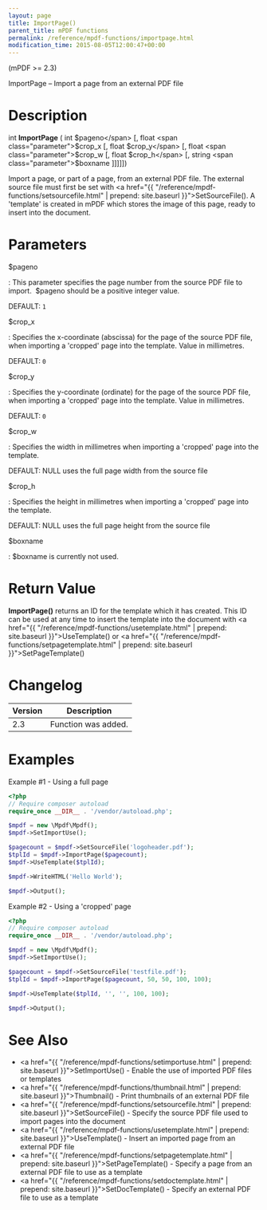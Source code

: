```yaml
---
layout: page
title: ImportPage()
parent_title: mPDF functions
permalink: /reference/mpdf-functions/importpage.html
modification_time: 2015-08-05T12:00:47+00:00
---
```


(mPDF >= 2.3)

ImportPage – Import a page from an external PDF file

# Description

int **ImportPage** ( 
int <span class="parameter">$pageno</span> 
[, float <span class="parameter">$crop_x</span> 
[, float <span class="parameter">$crop_y</span> 
[, float <span class="parameter">$crop_w</span> 
[, float <span class="parameter">$crop_h</span> 
[, string <span class="parameter">$boxname</span> ]]]]])

Import a page, or part of a page, from an external PDF file. The external source file must first be set 
with <a href="{{ "/reference/mpdf-functions/setsourcefile.html" | prepend: site.baseurl }}">SetSourceFile()</a>. A 'template' 
is created in mPDF which stores the image of this page, ready to insert into the document.

# Parameters

<span class="parameter">$pageno</span>

: This parameter specifies the page number from the source PDF file to import.  <span class="parameter">$pageno</span> should 
  be a positive integer value.

  <span class="smallblock">DEFAULT</span>: `1`

<span class="parameter">$crop_x</span>

: Specifies the x-coordinate (abscissa) for the page of the source PDF file, when importing a 'cropped' page into the template. 
  Value in millimetres.

  <span class="smallblock">DEFAULT</span>: `0`

<span class="parameter">$crop_y</span>

: Specifies the y-coordinate (ordinate) for the page of the source PDF file, when importing a 'cropped' page into the template. 
  Value in millimetres.

  <span class="smallblock">DEFAULT</span>: `0`

<span class="parameter">$crop_w</span>

: Specifies the width in millimetres when importing a 'cropped' page into the template.

  <span class="smallblock">DEFAULT</span>: <span class="smallblock">NULL</span> uses the full page width from the source file

<span class="parameter">$crop_h</span>

: Specifies the height in millimetres when importing a 'cropped' page into the template.

  <span class="smallblock">DEFAULT</span>: <span class="smallblock">NULL</span> uses the full page height from the source file

<span class="parameter">$boxname</span>

: <span class="parameter">$boxname</span> is currently not used.

# Return Value

**ImportPage()** returns an ID for the template which it has created. This ID can be used at any time to insert the template 
into the document with <a href="{{ "/reference/mpdf-functions/usetemplate.html" | prepend: site.baseurl }}">UseTemplate()</a> 
or <a href="{{ "/reference/mpdf-functions/setpagetemplate.html" | prepend: site.baseurl }}">SetPageTemplate()</a>

# Changelog

<table class="table">
<thead>
<tr>
    <th>Version</th>
    <th>Description</th>
</tr>
</thead>
<tbody>
<tr>
    <td>2.3</td>
    <td>Function was added.</td>
</tr>
</tbody> </table>

# Examples


Example #1 - Using a full page

```php
<?php
// Require composer autoload
require_once __DIR__ . '/vendor/autoload.php';

$mpdf = new \Mpdf\Mpdf();
$mpdf->SetImportUse();

$pagecount = $mpdf->SetSourceFile('logoheader.pdf');
$tplId = $mpdf->ImportPage($pagecount);
$mpdf->UseTemplate($tplId);

$mpdf->WriteHTML('Hello World');

$mpdf->Output();
```


Example #2 - Using a 'cropped' page

```php
<?php
// Require composer autoload
require_once __DIR__ . '/vendor/autoload.php';

$mpdf = new \Mpdf\Mpdf();
$mpdf->SetImportUse();

$pagecount = $mpdf->SetSourceFile('testfile.pdf');
$tplId = $mpdf->ImportPage($pagecount, 50, 50, 100, 100);

$mpdf->UseTemplate($tplId, '', '', 100, 100);

$mpdf->Output();

```

# See Also

 * <a href="{{ "/reference/mpdf-functions/setimportuse.html" | prepend: site.baseurl }}">SetImportUse()</a> - Enable the use of imported PDF files or templates
 * <a href="{{ "/reference/mpdf-functions/thumbnail.html" | prepend: site.baseurl }}">Thumbnail()</a> - Print thumbnails of an external PDF file
 * <a href="{{ "/reference/mpdf-functions/setsourcefile.html" | prepend: site.baseurl }}">SetSourceFile()</a> - Specify the source PDF file used to import pages into the document
 * <a href="{{ "/reference/mpdf-functions/usetemplate.html" | prepend: site.baseurl }}">UseTemplate()</a> - Insert an imported page from an external PDF file
 * <a href="{{ "/reference/mpdf-functions/setpagetemplate.html" | prepend: site.baseurl }}">SetPageTemplate()</a> - Specify a page from an external PDF file to use as a template
 * <a href="{{ "/reference/mpdf-functions/setdoctemplate.html" | prepend: site.baseurl }}">SetDocTemplate()</a> - Specify an external PDF file to use as a template

